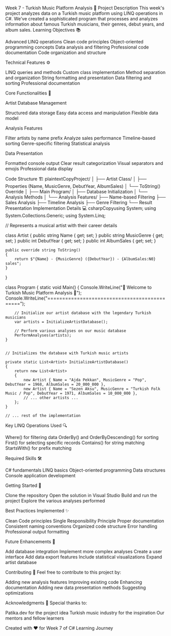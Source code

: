 ﻿Week 7 - Turkish Music Platform Analysis 🎵
Project Description
This week's project analyzes data on a Turkish music platform using LINQ operations in C#. We've created a sophisticated program that processes and analyzes information about famous Turkish musicians, their genres, debut years, and album sales.
Learning Objectives 📚

Advanced LINQ operations
Clean code principles
Object-oriented programming concepts
Data analysis and filtering
Professional code documentation
Code organization and structure

Technical Features ⚙️

LINQ queries and methods
Custom class implementation
Method separation and organization
String formatting and presentation
Data filtering and sorting
Professional documentation

Core Functionalities 🎯

Artist Database Management

Structured data storage
Easy data access and manipulation
Flexible data model


Analysis Features

Filter artists by name prefix
Analyze sales performance
Timeline-based sorting
Genre-specific filtering
Statistical analysis


Data Presentation

Formatted console output
Clear result categorization
Visual separators and emojis
Professional data display



Code Structure 🏗️
plaintextCopyProject/
│
├── Artist Class/
│   ├── Properties (Name, MusicGenre, DebutYear, AlbumSales)
│   └── ToString() Override
│
├── Main Program/
│   ├── Database Initialization
│   └── Analysis Methods
│
└── Analysis Features/
    ├── Name-based Filtering
    ├── Sales Analysis
    ├── Timeline Analysis
    ├── Genre Filtering
    └── Result Presentation
Implementation Details 💻
csharpCopyusing System;
using System.Collections.Generic;
using System.Linq;


// Represents a musical artist with their career details

class Artist
{
    public string Name { get; set; }
    public string MusicGenre { get; set; }
    public int DebutYear { get; set; }
    public int AlbumSales { get; set; }

    public override string ToString()
    {
        return $"{Name} - {MusicGenre} ({DebutYear}) - {AlbumSales:N0} sales";
    }
}

class Program
{
    static void Main()
    {
        Console.WriteLine("🎵 Welcome to Turkish Music Platform Analysis 🎵");
        Console.WriteLine("=============================================");

        // Initialize our artist database with the legendary Turkish musicians
        var artists = InitializeArtistDatabase();
        
        // Perform various analyses on our music database
        PerformAnalyses(artists);
    }


    // Initializes the database with Turkish music artists

    private static List<Artist> InitializeArtistDatabase()
    {
        return new List<Artist>
        {
            new Artist { Name = "Ajda Pekkan", MusicGenre = "Pop", DebutYear = 1968, AlbumSales = 20_000_000 },
            new Artist { Name = "Sezen Aksu", MusicGenre = "Turkish Folk Music / Pop", DebutYear = 1971, AlbumSales = 10_000_000 },
            // ... other artists ...
        };
    }

    // ... rest of the implementation

Key LINQ Operations Used 🔍

Where() for filtering data
OrderBy() and OrderByDescending() for sorting
First() for selecting specific records
Contains() for string matching
StartsWith() for prefix matching

Required Skills 🛠️

C# fundamentals
LINQ basics
Object-oriented programming
Data structures
Console application development

Getting Started 🚀

Clone the repository
Open the solution in Visual Studio
Build and run the project
Explore the various analyses performed

Best Practices Implemented ✨

Clean Code principles
Single Responsibility Principle
Proper documentation
Consistent naming conventions
Organized code structure
Error handling
Professional output formatting

Future Enhancements 🔮

Add database integration
Implement more complex analyses
Create a user interface
Add data export features
Include statistical visualizations
Expand artist database

Contributing 🤝
Feel free to contribute to this project by:

Adding new analysis features
Improving existing code
Enhancing documentation
Adding new data presentation methods
Suggesting optimizations

Acknowledgments 👏
Special thanks to:

Patika.dev for the project idea
Turkish music industry for the inspiration
Our mentors and fellow learners


Created with ❤️ for Week 7 of C# Learning Journey
